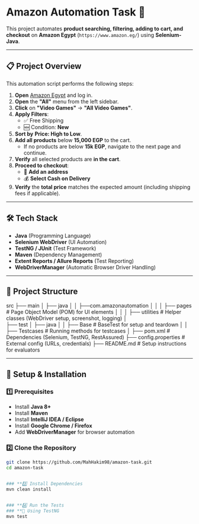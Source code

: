 # Amazon Automation Task 🚀  

This project automates **product searching, filtering, adding to cart, and checkout** on **Amazon Egypt** (`https://www.amazon.eg/`) using **Selenium-Java**.

---

## **📋 Project Overview**
This automation script performs the following steps:
1. **Open** [Amazon Egypt](https://www.amazon.eg/) and log in.
2. **Open** the **"All"** menu from the left sidebar.
3. **Click** on **"Video Games"** → **"All Video Games"**.
4. **Apply Filters**:
   - ✅ Free Shipping  
   - 🆕 Condition: **New**  
5. **Sort by** **Price: High to Low**.
6. **Add all products** below **15,000 EGP** to the cart.
   - If no products are below **15k EGP**, navigate to the next page and continue.
7. **Verify** all selected products are **in the cart**.
8. **Proceed to checkout**:
   - 📍 **Add an address**  
   - 💰 **Select Cash on Delivery**  
9. **Verify** the **total price** matches the expected amount (including shipping fees if applicable).

---

## **🛠️ Tech Stack**
- **Java** (Programming Language)
- **Selenium WebDriver** (UI Automation)
- **TestNG / JUnit** (Test Framework)
- **Maven** (Dependency Management)
- **Extent Reports / Allure Reports** (Test Reporting)
- **WebDriverManager** (Automatic Browser Driver Handling)

---

## **📂 Project Structure**
src
 ├── main
 │   ├── java
 │   │   ├──com.amazonautomation
 │   │   │   ├── pages          # Page Object Model (POM) for UI elements
 │   │   │   ├── utilities          # Helper classes (WebDriver setup, screenshot, logging)
 │   
 ├── test
 │   ├── java
 │   │   ├── Base          # BaseTest for setup and teardown
 │   │   ├── Testcases        # Running methods for testcases
 │
 ├── pom.xml                # Dependencies (Selenium, TestNG, RestAssured)
 ├── config.properties      # External config (URLs, credentials)
 ├── README.md              # Setup instructions for evaluators




---

## **📝 Setup & Installation**
### **1️⃣ Prerequisites**
- Install **Java 8+**
- Install **Maven**
- Install **IntelliJ IDEA / Eclipse**
- Install **Google Chrome / Firefox**
- Add **WebDriverManager** for browser automation

### **2️⃣ Clone the Repository**
```bash
git clone https://github.com/MahHakim98/amazon-task.git
cd amazon-task


### **3️⃣ Install Dependencies
mvn clean install


### **4️⃣ Run the Tests
### **🔹 Using TestNG
mvn test